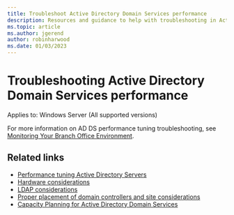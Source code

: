 ```yaml
---
title: Troubleshoot Active Directory Domain Services performance
description: Resources and guidance to help with troubleshooting in Active Directory performance tuning.
ms.topic: article
ms.author: jgerend
author: robinharwood
ms.date: 01/03/2023
---
```


# Troubleshooting Active Directory Domain Services performance

Applies to: Windows Server (All supported versions)

For more information on AD DS performance tuning troubleshooting, see [Monitoring Your Branch Office Environment](/previous-versions/windows/it-pro/windows-server-2008-R2-and-2008/dd736504(v=ws.10)).

## Related links

- [Performance tuning Active Directory Servers](index.md)
- [Hardware considerations](hardware-considerations.md)
- [LDAP considerations](ldap-considerations.md)
- [Proper placement of domain controllers and site considerations](site-definition-considerations.md)
- [Capacity Planning for Active Directory Domain Services](./capacity-planning-for-active-directory-domain-services.md)

